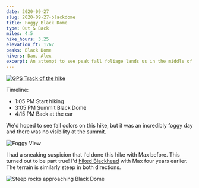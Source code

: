 ```yaml
---
date: 2020-09-27
slug: 2020-09-27-blackdome
title: Foggy Black Dome
type: Out & Back
miles: 4.5
hike_hours: 3.25
elevation_ft: 1762
peaks: Black Dome
hikers: Dan, Alex
excerpt: An attempt to see peak fall foliage lands us in the middle of a cloud.
---
```


[![GPS Track of the hike]({{site.baseurl}}/assets/2020-09-27-blackdome/track.png)]({{site.baseurl}}/map/?hike=2020-09-27-blackdome)

Timeline:

- 1:05 PM Start hiking
- 3:05 PM Summit Black Dome
- 4:15 PM Back at the car

We'd hoped to see fall colors on this hike, but it was an incredibly foggy day and there was no visibility at the summit.

![Foggy View]({{site.baseurl}}/assets/2020-09-27-blackdome/foggy-view.jpeg)

I had a sneaking suspicion that I'd done this hike with Max before. This turned out to be part true! I'd [hiked Blackhead] with Max four years earlier. The terrain is similarly steep in both directions.

![Steep rocks approaching Black Dome]({{site.baseurl}}/assets/2020-09-27-blackdome/steep-rocks.jpeg)

[hiked Blackhead]: https://www.danvk.org/catskills/2016/08/06/2016-08-06-windham-blackhead.html
